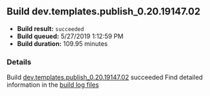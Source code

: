 ## Build dev.templates.publish_0.20.19147.02
- **Build result:** `succeeded`
- **Build queued:** 5/27/2019 1:12:59 PM
- **Build duration:** 109.95 minutes
### Details
Build [dev.templates.publish_0.20.19147.02](https://winappstudio.visualstudio.com/web/build.aspx?pcguid=a4ef43be-68ce-4195-a619-079b4d9834c2&builduri=vstfs%3a%2f%2f%2fBuild%2fBuild%2f28134) succeeded
Find detailed information in the [build log files](https://uwpctdiags.blob.core.windows.net/buildlogs/dev.templates.publish_0.20.19147.02_logs.zip)

